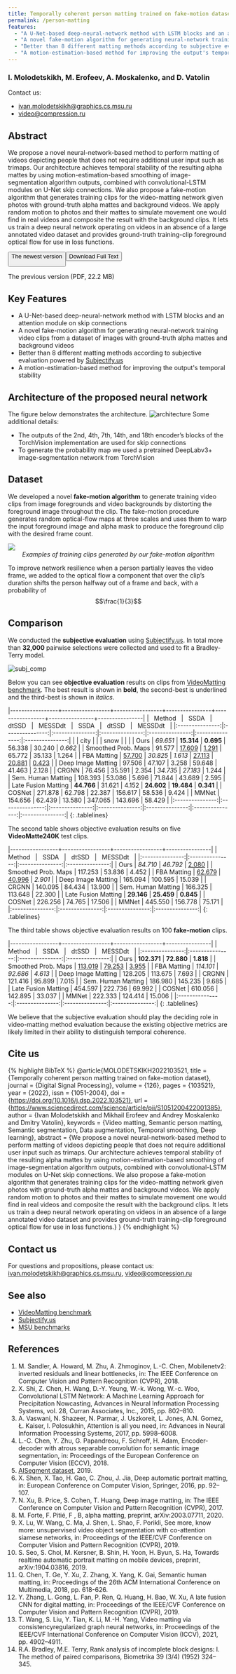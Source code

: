```yaml
---
title: Temporally coherent person matting trained on fake-motion dataset
permalink: /person-matting
features:
  - "A U-Net-based deep-neural-network method with LSTM blocks and an attention module on skip connections" 
  - "A novel fake-motion algorithm for generating neural-network training video clips from a dataset of images with ground-truth alpha mattes and background videos"
  - "Better than 8 different matting methods according to subjective evaluation"
  - "A motion-estimation-based method for improving the output's temporal stability"
---
```


### I. Molodetskikh, M. Erofeev, A. Moskalenko, and D. Vatolin

Contact us: 
* <ivan.molodetskikh@graphics.cs.msu.ru>
* <video@compression.ru>

<script type="text/javascript" src="http://cdn.mathjax.org/mathjax/latest/MathJax.js?config=TeX-AMS-MML_HTMLorMML"></script>

## Abstract
We propose a novel neural-network-based method to perform matting of videos depicting people that does not require additional user input such as trimaps. Our architecture achieves temporal stability of the resulting alpha mattes by using motion-estimation-based smoothing of image-segmentation algorithm outputs, combined with convolutional-LSTM modules on U-Net skip connections. We also propose a fake-motion algorithm that generates training clips for the video-matting network
given photos with ground-truth alpha mattes and background videos. We apply random motion to photos and their mattes to simulate movement one would find in real videos and composite the result with the background clips. It lets us train a deep neural network operating on videos in an absence of a large annotated video dataset and provides ground-truth training-clip foreground optical flow for use in loss functions.

<link rel="stylesheet" href="https://cdnjs.cloudflare.com/ajax/libs/font-awesome/4.7.0/css/font-awesome.min.css">                   
<div>
 <button class="download-button" role="button" onclick="window.open('https://www.sciencedirect.com/science/article/abs/pii/S10512004
     Read Paper
 </button>
 <p class="download-button-caption">The newest version</p>
<button class="download-button" role="button" onclick="window.open('https://arxiv.org/pdf/2109.04843.pdf')">
    <i class="fa fa-download"></i>
    Download Full Text
</button>
<p class="download-button-caption">The previous version (PDF, 22.2 MB)</p>
</div>


## Key Features
* A U-Net-based deep-neural-network method with LSTM blocks and an attention module on skip connections
* A novel fake-motion algorithm for generating neural-network training video clips from a dataset of images with ground-truth alpha mattes and background videos
* Better than 8 different matting methods according to subjective evaluation powered by [Subjectify.us](https://www.subjectify.us/)
* A motion-estimation-based method for improving the output's temporal stability 

## Architecture of the proposed neural network
The figure below demonstrates the architecture. 
![architecture](/assets/img/papers/person-matting/architecture.JPG)
Some additional details:
* The outputs of the 2nd, 4th, 7th, 14th, and 18th encoder’s blocks of the TorchVision implementation are used for skip connections
* To generate the probability map we used a pretrained DeepLabv3+ image-segmentation network from TorchVision

## Dataset
We developed a novel **fake-motion algorithm** to generate training video clips from image foregrounds and video backgrounds by distorting the foreground image throughout the clip. The fake-motion procedure generates random optical-flow maps at three scales and uses them to warp the input foreground image and alpha mask to produce the foreground clip with the desired frame count.

<div>
    <img src="/assets/img/papers/person-matting/fake_motion.JPG">
    <i><center> Examples of training clips generated by our fake-motion algorithm </center></i>
</div>

To improve network resilience when a person partially leaves the video frame, we added to the optical flow a component that over the clip’s duration shifts the person halfway out of a frame and back, with a probability of $$\frac{1}{3}$$  

## Comparison
We conducted the **subjective evaluation** using [Subjectify.us](https://www.subjectify.us/). In total more than **32,000** pairwise selections were collected and used to fit a Bradley-Terry model.

![subj_comp](/assets/img/papers/person-matting/subjective.png)

Below you can see **objective evaluation** results on clips from [VideoMatting benchmark](http://videomatting.com). The best result is shown in **bold**, the second-best
is underlined and the third-best is shown in _italics_.

<style>
.tablelines table, .tablelines td, .tablelines th {
        border: 0.8px solid black;
        }
</style>
  
|-----------------+-----------------+-----------------+----------------+-----------------+----------------+----------------|
| &nbsp; Method &nbsp; | &nbsp; SSDA &nbsp; | &nbsp; dtSSD &nbsp; | &nbsp; MESSDdt &nbsp; | &nbsp; SSDA &nbsp; | &nbsp; dtSSD &nbsp; | &nbsp; MESSDdt &nbsp; |
|:---------------:|:---------------:|:---------------:|:---------------:|:---------------:|:---------------:|:---------------:|
|  | city |  |  | snow |  |  |
| Ours | _69.651_ | **15.314** | **0.695** | 56.338 | 30.240 | _0.662_ |
| Smoothed Prob. Maps | 91.577 | <ins>17.609</ins> | <ins>1.291</ins> | 65.772 | 35.133 | 1.264 |
| FBA Matting | <ins>57.700</ins> | _30.825_ | _1.613_ | <ins>27.113</ins> | <ins>20.881</ins> | <ins>0.423</ins> |
| Deep Image Matting | 97.506 | 47.107 | 3.258 | 59.648 | 41.463 | 2.128 |
| CRGNN | 76.456 | 35.591 | 2.354 | _34.735_ | _27.183_ | 1.244 |
| Sem. Human Matting | 108.393 | 53.086 | 5.696 | 71.844 | 43.689 | 2.595 |
| Late Fusion Matting | **44.766** | 31.621 | 4.152 | **24.602** | **19.484** | **0.341** |
| COSNet | 271.878 | 62.798 | 22.387 | 156.617 | 58.536 | 9.424 |
| MMNet | 154.656 | 62.439 | 13.580 | 347.065 | 143.696 | 58.429 |
|:---------------:|:---------------:|:---------------:|:---------------:|:---------------:|:---------------:|:---------------:|
{: .tablelines}
  
The second table shows objective evaluation results on five **VideoMatte240K** test clips.  
  
|-----------------+-----------------+-----------------+----------------|
| &nbsp; Method &nbsp; | &nbsp; SSDA &nbsp; | &nbsp; dtSSD &nbsp; | &nbsp; MESSDdt &nbsp; |
|:---------------:|:---------------:|:---------------:|:---------------:|
| Ours | _84.710_ | _46.792_ | <ins>2.080</ins> |
| Smoothed Prob. Maps |  117.253 | 53.836 | 4.452 |
| FBA Matting | <ins>62.679</ins> | <ins>40.996</ins> | _2.901_ |
| Deep Image Matting | 165.094 | 100.595 | 15.039 |
| CRGNN | 140.095 | 84.434 | 13.900 |
| Sem. Human Matting | 166.325 | 113.648 | 22.300 |
| Late Fusion Matting | **29.146** | **25.459** | **0.845** |
| COSNet | 226.256 | 74.765 | 17.506 |
| MMNet |  445.550 | 156.778 | 75.171 |
|:---------------:|:---------------:|:---------------:|:---------------:|
{: .tablelines}
  
The third table shows objective evaluation results on 100 **fake-motion** clips.  
  
|-----------------+-----------------+-----------------+----------------|
| &nbsp; Method &nbsp; | &nbsp; SSDA &nbsp; | &nbsp; dtSSD &nbsp; | &nbsp; MESSDdt &nbsp; |
|:---------------:|:---------------:|:---------------:|:---------------:|
| Ours | **102.371** | **72.880** | **1.818** |
| Smoothed Prob. Maps |  <ins>113.019</ins> | <ins>79.253</ins> | <ins>3.955</ins> |
| FBA Matting | _114.101_ | _92.686_ | _4.613_ |
| Deep Image Matting | 128.205 | 113.675 | 7.693 |
| CRGNN | 121.416 | 95.899 | 7.015 |
| Sem. Human Matting |  186.980 | 145.235 | 9.685 |
| Late Fusion Matting | 454.597 | 222.736 | 69.992 |
| COSNet | 610.056 | 142.895 | 33.037 |
| MMNet |  222.333 | 124.414 | 15.006 |
|:---------------:|:---------------:|:---------------:|:---------------:|
{: .tablelines}

We believe that the subjective evaluation should play the deciding role in video-matting method evaluation because the existing objective metrics are likely limited in their ability to distinguish temporal coherence.

## Cite us
{% highlight BibTeX %}
@article{MOLODETSKIKH2022103521,
title = {Temporally coherent person matting trained on fake-motion dataset},
journal = {Digital Signal Processing},
volume = {126},
pages = {103521},
year = {2022},
issn = {1051-2004},
doi = {https://doi.org/10.1016/j.dsp.2022.103521},
url = {https://www.sciencedirect.com/science/article/pii/S1051200422001385},
author = {Ivan Molodetskikh and Mikhail Erofeev and Andrey Moskalenko and Dmitry Vatolin},
keywords = {Video matting, Semantic person matting, Semantic segmentation, Data augmentation, Temporal smoothing, Deep learning},
abstract = {We propose a novel neural-network-based method to perform matting of videos depicting people that does not require additional user input such as trimaps. Our architecture achieves temporal stability of the resulting alpha mattes by using motion-estimation-based smoothing of image-segmentation algorithm outputs, combined with convolutional-LSTM modules on U-Net skip connections. We also propose a fake-motion algorithm that generates training clips for the video-matting network given photos with ground-truth alpha mattes and background videos. We apply random motion to photos and their mattes to simulate movement one would find in real videos and composite the result with the background clips. It lets us train a deep neural network operating on videos in an absence of a large annotated video dataset and provides ground-truth training-clip foreground optical flow for use in loss functions.}
}
{% endhighlight %}

## Contact us

For questions and propositions, please contact us: <ivan.molodetskikh@graphics.cs.msu.ru>, <video@compression.ru>

## See also 
* [VideoMatting benchmark](http://videomatting.com)
* [Subjectify.us](https://www.subjectify.us/)
* [MSU benchmarks](https://videoprocessing.ai/benchmarks/)

## References

1. M. Sandler, A. Howard, M. Zhu, A. Zhmoginov, L.-C. Chen, Mobilenetv2: inverted
residuals and linear bottlenecks, in: The IEEE Conference on Computer Vision
and Pattern Recognition (CVPR), 2018.
2. X. Shi, Z. Chen, H. Wang, D.-Y. Yeung, W.-k. Wong, W.-c. Woo, Convolutional LSTM Network: A Machine Learning Approach for Precipitation Nowcasting, Advances in Neural Information Processing Systems, vol. 28, Curran Associates, Inc., 2015, pp. 802–810.
3. A. Vaswani, N. Shazeer, N. Parmar, J. Uszkoreit, L. Jones, A.N. Gomez, Ł. Kaiser, I. Polosukhin, Attention is all you need, in: Advances in Neural Information Processing Systems, 2017, pp. 5998–6008.
4. L.-C. Chen, Y. Zhu, G. Papandreou, F. Schroff, H. Adam, Encoder-decoder with atrous separable convolution for semantic image segmentation, in: Proceedings of the European Conference on Computer Vision (ECCV), 2018.
5.  [AISegment dataset](https://github.com/aisegmentcn/matting_human_datasets/tree/1829b5f722024d29b780993f06b45ea3f47ba777), 2019.
6.  X. Shen, X. Tao, H. Gao, C. Zhou, J. Jia, Deep automatic portrait matting, in: European Conference on Computer Vision, Springer, 2016, pp. 92–107.
7.  N. Xu, B. Price, S. Cohen, T. Huang, Deep image matting, in: The IEEE Conference on Computer Vision and Pattern Recognition (CVPR), 2017.
8.  M. Forte, F. Pitié, F , B, alpha matting, preprint, arXiv:2003.07711, 2020.
9.  X. Lu, W. Wang, C. Ma, J. Shen, L. Shao, F. Porikli, See more, know more: unsupervised video object segmentation with co-attention siamese networks, in: Proceedings of the IEEE/CVF Conference on Computer Vision and Pattern Recognition (CVPR), 2019.
10. S. Seo, S. Choi, M. Kersner, B. Shin, H. Yoon, H. Byun, S. Ha, Towards realtime automatic portrait matting on mobile devices, preprint, arXiv:1904.03816, 2019.
11. Q. Chen, T. Ge, Y. Xu, Z. Zhang, X. Yang, K. Gai, Semantic human matting, in: Proceedings of the 26th ACM International Conference on Multimedia, 2018, pp. 618-626.
12. Y. Zhang, L. Gong, L. Fan, P. Ren, Q. Huang, H. Bao, W. Xu, A late fusion CNN for digital matting, in: Proceedings of the IEEE/CVF Conference on Computer Vision and Pattern Recognition (CVPR), 2019.
13. T. Wang, S. Liu, Y. Tian, K. Li, M.-H. Yang, Video matting via consistencyregularized graph neural networks, in: Proceedings of the IEEE/CVF International Conference on Computer Vision (ICCV), 2021, pp. 4902–4911.
14. R.A. Bradley, M.E. Terry, Rank analysis of incomplete block designs: I. The
method of paired comparisons, Biometrika 39 (3/4) (1952) 324–345.

